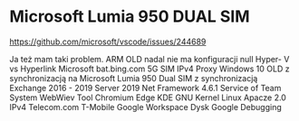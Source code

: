 # Microsoft Lumia 950 DUAL SIM
https://github.com/microsoft/vscode/issues/244689

Ja też mam taki problem. ARM OLD nadal nie ma konfiguracji null Hyper- V vs Hyperlink Microsoft bat.bing.com 5G SIM IPv4 Proxy Windows 10 OLD z synchronizacją na Microsoft Lumia 950 Dual SIM z synchronizacją Exchange 2016 - 2019 Server 2019 Net Framework 4.6.1 Service of Team System WebWiev Tool Chromium Edge KDE GNU Kernel Linux Apacze 2.0 IPv4 Telecom.com T-Mobile Google Workspace Dysk Google Debugging